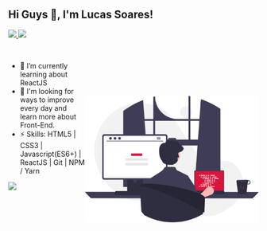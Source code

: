 ## Hi Guys 👋, I'm <strong>Lucas Soares!</strong>

<p align="left">
  <a href="mailto:lucasmsoaresdev@gmail.com">
    <img src="https://img.shields.io/badge/-lucasmsoaresdev@gmail.com-dc143c?style=flat-square&logo=Gmail&logoColor=white&link=mailto:lucasmsoaresdev@gmail.com" />
  </a>
  <a href="https://github.com/lucassoares01/?tab=follow">
    <img src="https://img.shields.io/github/followers/lucassoares01?label=Follow&style=social" />
  </a>
</p>

<img align="right" width="350px" src="./gitimage.svg" style="margin-top: 100px;"/>

<br>

- 🌱 I’m currently learning about ReactJS
- 🔭 I'm looking for ways to improve every day and learn more about Front-End.
- ⚡ Skills: HTML5 | CSS3 | Javascript(ES6+) | ReactJS | Git | NPM / Yarn

<img
    align="left"
    height="165"
    src="https://github-readme-stats.vercel.app/api?username=lucassoares01&count_private=true&show_icons=true&custom_title=GitHub%20Status&hide=issues&title_color=dc143c&icon_color=f7df1e&bg_color=ffffff00&text_color=dc143c&hide_border=true"
/>
